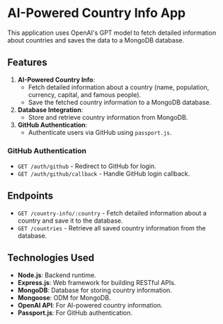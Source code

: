 # AI-Powered Country Info App

This application uses OpenAI's GPT model to fetch detailed information about countries and saves the data to a MongoDB database.

## Features

1. **AI-Powered Country Info**:
   - Fetch detailed information about a country (name, population, currency, capital, and famous people).
   - Save the fetched country information to a MongoDB database.
2. **Database Integration**:
   - Store and retrieve country information from MongoDB.
3. **GitHub Authentication**:
   - Authenticate users via GitHub using `passport.js`.

### GitHub Authentication

- `GET /auth/github` - Redirect to GitHub for login.
- `GET /auth/github/callback` - Handle GitHub login callback.

## Endpoints

- `GET /country-info/:country` - Fetch detailed information about a country and save it to the database.
- `GET /countries` - Retrieve all saved country information from the database.

## Technologies Used

- **Node.js**: Backend runtime.
- **Express.js**: Web framework for building RESTful APIs.
- **MongoDB**: Database for storing country information.
- **Mongoose**: ODM for MongoDB.
- **OpenAI API**: For AI-powered country information.
- **Passport.js**: For GitHub authentication.
